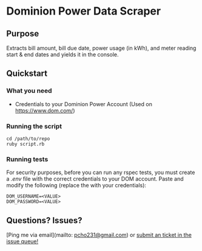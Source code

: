 # Dominion Power Data Scraper

## Purpose
Extracts bill amount, bill due date, power usage (in kWh), and meter reading start & end dates and yields it in the console.

## Quickstart

### What you need
* Credentials to your Dominion Power Account (Used on https://www.dom.com/)

### Running the script
```
cd /path/to/repo
ruby script.rb
```

### Running tests
For security purposes, before you can run any rspec tests, you must create a *.env* file with the correct credentials to your DOM account.  Paste and modify the following (replace the <VALUE> with your credentials):

```
DOM_USERNAME=<VALUE>
DOM_PASSWORD=<VALUE>
```

## Questions?  Issues?
[Ping me via email](mailto: pcho231@gmail.com) or [submit an ticket in the issue queue!](https://github.com/freestylebit/dom-scraper/issues)
